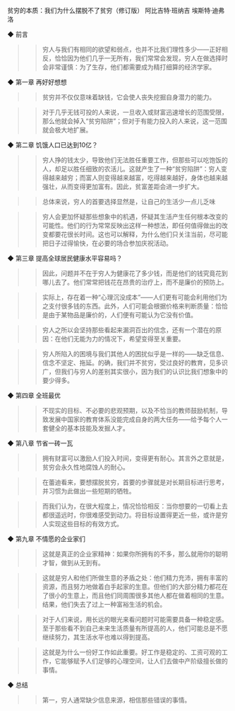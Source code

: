 贫穷的本质：我们为什么摆脱不了贫穷（修订版）
阿比吉特·班纳吉 埃斯特·迪弗洛


◆ 前言

>> 穷人与我们有相同的欲望和弱点，也并不比我们理性多少——正好相反，恰恰因为他们几乎一无所有，我们常常会发现，穷人在做选择时会非常谨慎：为了生存，他们都需要成为精打细算的经济学家。

◆ 第一章 再好好想想

>> 贫穷并不仅仅意味着缺钱，它会使人丧失挖掘自身潜力的能力。

>> 对于几乎无钱可投的人来说，一旦收入或财富迅速增长的范围受限，那么他就会掉入“贫穷陷阱”；但对于有能力投入的人来说，这一范围就会极大地扩展。

◆ 第二章 饥饿人口已达到10亿？

>> 穷人挣的钱太少，导致他们无法胜任重要工作，但那些可以吃饱饭的人，却足以胜任细致的农活儿。这就产生了一种“贫穷陷阱”：穷人变得越来越穷；而富人则变得越来越富，吃得越来越好，身体也越来越强壮，从而变得更加富有。因此，贫富差距会进一步扩大。

>> 总体来说，穷人的首要选择显然是，让自己的生活少一点儿乏味

>> 穷人会更加怀疑那些想象中的机遇，怀疑其生活产生任何根本改变的可能性。他们的行为常常反映出这样一种想法，即任何值得做出的改变都要花很长时间。这也可以解释，为什么他们只关注当前，尽可能把日子过得愉快，在必要的场合参加庆祝活动。

◆ 第三章 提高全球居民健康水平容易吗？

>> 因此，问题并不在于穷人为健康花了多少钱，而是他们的钱究竟花到哪儿去了。他们常常把钱花在昂贵的治疗上，而不是廉价的预防上。

>> 实际上，存在着一种“心理沉没成本”——人们更有可能会利用他们为之支付很多钱的东西。此外，人们可能会根据价格来判断质量：恰恰是由于某物品是廉价的，人们便有可能认为它没有价值。

>> 穷人之所以会坚持那些看起来漏洞百出的信念，还有一个潜在的原因：在他们无能为力的情况下，希望变得至关重要。

>> 穷人所陷入的困境与我们其他人的困扰似乎是一样的——缺乏信息、信念不坚定、拖延。的确，我们并不贫穷，受过良好的教育，见多识广，但我们与穷人的差别其实很小，因为我们的认识比我们想象中的要少得多。

◆ 第四章 全班最优

>> 不现实的目标、不必要的悲观预期，以及不恰当的教师鼓励机制，导致发展中国家的教育体系没能完成自身的两大任务——给予每个人一套健全的基本技能及发掘人才。

◆ 第八章 节省一砖一瓦

>> 拥有财富可以激励人们投入时间，变得更有耐心。其言外之意就是，贫穷会永久性地腐蚀人的耐心。

>> 在蕾迪看来，要想摆脱贫穷，首要的步骤就是对长期目标进行思考，并习惯为此做出一些短期的牺牲。

>> 而我们认为，在很大程度上，情况恰恰相反：当你想要的一切看上去都很遥远时，你很难感受到动力。将目标设置得更近一些，或许是穷人实现这些目标的有效方式。

◆ 第九章 不情愿的企业家们

>> 这就是真正的企业家精神：如果你所拥有的不多，那么就用你的聪明才智，做到从无到有。

>> 这就是穷人和他们所做生意的矛盾之处：他们精力充沛，拥有丰富的资源，而且努力地做着白手起家的生意。但他们的大部分精力都花在了很小的生意上，而且他们同周围很多其他人都在做着相同的生意。结果，他们失去了过上一种富裕生活的机会。

>> 对于人们来说，用长远的眼光来看问题时可能需要具备一种稳定感。至于那些看不到自己未来生活质量有所提高的人，他们可能总是不愿继续努力，其生活水平也难以得到提高。

>> 这就是为什么一份好工作如此重要。好工作是稳定的、工资可观的工作，它能够赋予人们足够的心理空间，让人们去做中产阶级擅长做的事情。

◆ 总结

>> 第一，穷人通常缺少信息来源，相信那些错误的事情。
